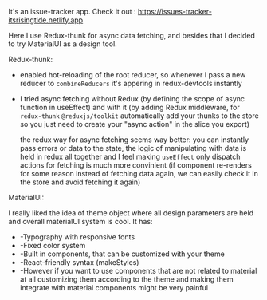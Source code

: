 It's an issue-tracker app.
Check it out : https://issues-tracker-itsrisingtide.netlify.app

Here I use Redux-thunk for async data fetching, and besides that I decided to try MaterialUI as a design tool.

Redux-thunk:
- enabled hot-reloading of the root reducer, so whenever I pass a new reducer to `combineReducers` it's appering in redux-devtools instantly 
- I tried async fetching without Redux (by defining the scope of async function in useEffect)
  and with it (by adding Redux middleware, for `redux-thunk` `@reduxjs/toolkit` automatically add your thunks to the store
  so you just need to create your "async action" in the slice you export) 
  
  the redux way for async fetching seems way better: you can instantly pass errors or data to the state, the logic of manipulating with data 
  is held in redux all together and I feel making `useEffect` only dispatch actions for fetching is much more convinient
  (if component re-renders for some reason instead of fetching data again, we can easily check it in the store and avoid fetching it again)

MaterialUI:

I really liked the idea of theme object where all design parameters are held and overall materialUI system is cool.
It has:
- -Typography with responsive fonts
- -Fixed color system
- -Built in components, that can be customized with your theme
- -React-friendly syntax (makeStyles) 
- -However if you want to use components that are not related to material at all
     customizing them according to the theme and making them integrate with material components might be very painful
